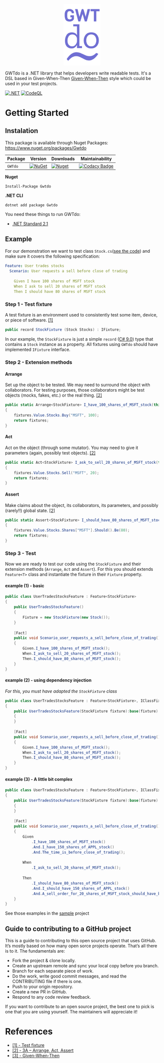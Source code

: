 <p align="center">
    <img width="120" src="https://raw.githubusercontent.com/8T4/gwtdo/main/doc/img/logo.png" />
</p>

GWTdo is a .NET library that helps developers write readable tests.
It's a DSL based in Given-When-Then [Given-When-Then](https://martinfowler.com/bliki/GivenWhenThen.html) style which 
could be used in your test projects.

[![.NET](https://github.com/8T4/gwtdo/actions/workflows/dotnet.yml/badge.svg)](https://github.com/8T4/gwtdo/actions/workflows/dotnet.yml)
[![CodeQL](https://github.com/8T4/gwtdo/actions/workflows/codeql-analysis.yml/badge.svg)](https://github.com/8T4/gwtdo/actions/workflows/codeql-analysis.yml)

# Getting Started

## Instalation
This package is available through Nuget Packages: https://www.nuget.org/packages/Gwtdo

| Package |  Version | Downloads | Maintainability |
| ------- | ----- | ----- |----- |
| `GWTdo` | [![NuGet](https://img.shields.io/nuget/v/Gwtdo.svg)](https://www.nuget.org/packages/Gwtdo) | [![Nuget](https://img.shields.io/nuget/dt/Gwtdo.svg)](https://www.nuget.org/packages/Gwtdo) | [![Codacy Badge](https://app.codacy.com/project/badge/Grade/51e1962835f24f65a3813d078061a9ef)](https://www.codacy.com/gh/8T4/gwtdo/dashboard?utm_source=github.com&amp;utm_medium=referral&amp;utm_content=8T4/gwtdo&amp;utm_campaign=Badge_Grade) |

**Nuget**
```shell
Install-Package Gwtdo
```

**.NET CLI**
```shell
dotnet add package Gwtdo
```

You need these things to run GWTdo:  
- [.NET Standard 2.1](https://docs.microsoft.com/pt-br/dotnet/standard/net-standard)

## Example
For our demonstration we want to test class `Stock.cs`([see the code](src/Gwtdo.Sample/Stocks/Stock.cs)) and make sure it covers the following specification:

```yaml
Feature: User trades stocks
  Scenario: User requests a sell before close of trading

    Given I have 100 shares of MSFT stock
    When I ask to sell 20 shares of MSFT stock
    Then I should have 80 shares of MSFT stock
```

### Step 1 - Test fixture 
A test fixture is an environment used to consistently test some item, device, or piece of software. [[1]]()

```c#
public record StockFixture (Stock Stocks) : IFixture;
```
In our example, the `StockFixture` is just a simple `record` ([C# 9.0](https://docs.microsoft.com/en-us/dotnet/csharp/whats-new/csharp-9#record-types)) type that contains a
`Stock` instance as a property. All fixtures using `GWTdo` should have implemented `IFixture` interface.

### Step 2 - Extension methods

#### Arrange
Set up the object to be tested. We may need to surround the object with collaborators. For testing purposes, those collaborators might be test objects (mocks, fakes, etc.) or the real thing.
[[2]](https://xp123.com/articles/3a-arrange-act-assert/)

```c#
public static Arrange<StockFixture> I_have_100_shares_of_MSFT_stock(this Arrange<StockFixture> fixtures)
{
    fixtures.Value.Stocks.Buy("MSFT", 100);
    return fixtures;
}
```

#### Act
Act on the object (through some mutator). You may need to give it parameters (again, possibly test objects).
[[2]](https://xp123.com/articles/3a-arrange-act-assert/)

````c#
public static Act<StockFixture> I_ask_to_sell_20_shares_of_MSFT_stock(this Act<StockFixture> fixtures)
{
    fixtures.Value.Stocks.Sell("MSFT", 20);
    return fixtures;
}
````

#### Assert
Make claims about the object, its collaborators, its parameters, and possibly (rarely!!) global state.
[[2]](https://xp123.com/articles/3a-arrange-act-assert/)

````c#
public static Assert<StockFixture> I_should_have_80_shares_of_MSFT_stock(this Assert<StockFixture> fixtures)
{
    fixtures.Value.Stocks.Shares["MSFT"].Should().Be(80);
    return fixtures;
}
````

### Step 3 - Test
Now we are ready to test our code using the `StockFixture` and their extension methods (`Arrange`, `Act` and `Assert`).
For this you should extends `Feature<T>` class and instantiate the fixture in their `Fixture` property. 

#### example (1) - basic

````c#
public class UserTradesStocksFeature : Feature<StockFixture>
{
    public UserTradesStocksFeature()
    {
        Fixture = new StockFixture(new Stock());
    }
    
    [Fact]
    public void Scenario_user_requests_a_sell_before_close_of_trading()
    {
        Given.I_have_100_shares_of_MSFT_stock();
        When.I_ask_to_sell_20_shares_of_MSFT_stock();
        Then.I_should_have_80_shares_of_MSFT_stock();
    }
}    
````

#### example (2) - using dependency injection
_For this, you must have adapted the `StockFixture` class_
````c#
public class UserTradesStocksFeature : Feature<StockFixture>, IClassFixture<StockFixture>
{
    public UserTradesStocksFeature(StockFixture fixture):base(fixture)
    {
    }
    
    [Fact]
    public void Scenario_user_requests_a_sell_before_close_of_trading()
    {
        Given.I_have_100_shares_of_MSFT_stock();
        When.I_ask_to_sell_20_shares_of_MSFT_stock();
        Then.I_should_have_80_shares_of_MSFT_stock();
    }
}    
````

#### example (3) - A little bit complex

````c#
public class UserTradesStocksFeature : Feature<StockFixture>, IClassFixture<StockFixture>
{
    public UserTradesStocksFeature(StockFixture fixture):base(fixture)
    {
    }
    
    [Fact]
    public void Scenario_user_requests_a_sell_before_close_of_trading()
    {
        Given
            .I_have_100_shares_of_MSFT_stock()
            .And.I_have_150_shares_of_APPL_stock()
            .And.The_time_is_before_close_of_trading();

        When
            .I_ask_to_sell_20_shares_of_MSFT_stock();

        Then
            .I_should_have_80_shares_of_MSFT_stock()
            .And.I_should_have_150_shares_of_APPL_stock()
            .And.A_sell_order_for_20_shares_of_MSFT_stock_should_have_been_executed();
    }
}    
````
See those examples in the [sample](src/Gwtdo.Sample.Test/Stocks) project 

## Guide to contributing to a GitHub project
This is a guide to contributing to this open source project that uses GitHub. It’s mostly based on how many open sorce projects operate. That’s all there is to it. The fundamentals are:

 - Fork the project & clone locally.  
 - Create an upstream remote and sync your local copy before you branch.  
 - Branch for each separate piece of work.  
 - Do the work, write good commit messages, and read the CONTRIBUTING file if there is one.  
 - Push to your origin repository.  
 - Create a new PR in GitHub.  
 - Respond to any code review feedback.  

If you want to contribute to an open source project, the best one to pick is one that you are using yourself. The maintainers will appreciate it!

# References

- [[1] - Test fixture](https://en.wikipedia.org/wiki/Test_fixture)  
- [[2] - 3A – Arrange, Act, Assert](https://xp123.com/articles/3a-arrange-act-assert/)  
- [[3] - Given-When-Then](https://martinfowler.com/bliki/GivenWhenThen.html)  


